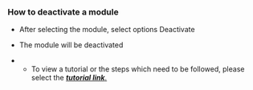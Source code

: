 ### **How to deactivate a module**


- After selecting the module, select options Deactivate
- The module will be deactivated

- - To view a tutorial or the steps which need to be followed, please select the [**_tutorial link_**.](https://www.iorad.com/player/117372/Setting-a-Module-inactive)